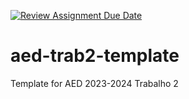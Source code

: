[![Review Assignment Due Date](https://classroom.github.com/assets/deadline-readme-button-24ddc0f5d75046c5622901739e7c5dd533143b0c8e959d652212380cedb1ea36.svg)](https://classroom.github.com/a/YI9dkc-z)
# aed-trab2-template
Template for AED 2023-2024 Trabalho 2
